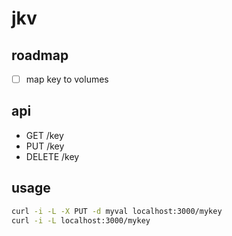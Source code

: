 # jkv

## roadmap

-   [ ] map key to volumes

## api

-   GET /key
-   PUT /key
-   DELETE /key

## usage

```bash
curl -i -L -X PUT -d myval localhost:3000/mykey
curl -i -L localhost:3000/mykey
```

